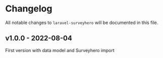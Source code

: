 # Changelog

All notable changes to `laravel-surveyhero` will be documented in this file.

## v1.0.0 - 2022-08-04

First version with data model and Surveyhero import
